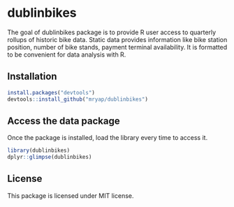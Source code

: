 
# dublinbikes

<!-- badges: start -->
<!-- badges: end -->

The goal of dublinbikes package is to provide R user access to quarterly rollups of historic bike data. Static data provides information like bike station position, number of bike stands, payment terminal availability. It is formatted to be convenient for data analysis with R.

## Installation

``` r
install.packages("devtools")
devtools::install_github("mryap/dublinbikes")
```
## Access the data package
Once the package is installed, load the library every time to access it.

``` r
library(dublinbikes)
dplyr::glimpse(dublinbikes)
```

## License

This package is licensed under MIT license.

